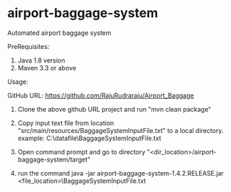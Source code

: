 # airport-baggage-system
Automated airport baggage system

PreRequisites:
1. Java 1.8 version
2. Maven 3.3 or above

Usage:

GitHub URL: https://github.com/RajuRudraraju/Airport_Baggage

1. Clone the above github URL project and run "mvn clean package"

2. Copy input text file from location "src/main/resources/BaggageSystemInputFile.txt" to a local directory.
   example: C:\datafile\BaggageSystemInputFile.txt
   
3. Open command prompt and go to directory "<dir_location>/airport-baggage-system/target"

4. run the command
   java -jar airport-baggage-system-1.4.2.RELEASE.jar <file_location>\BaggageSystemInputFile.txt

